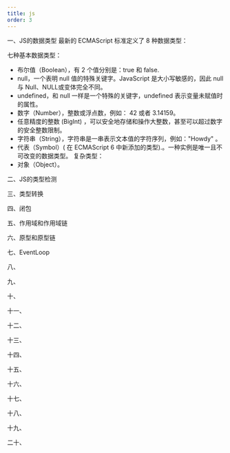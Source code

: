 ```yaml
---
title: js
order: 3
---
```


一、JS的数据类型
最新的 ECMAScript 标准定义了 8 种数据类型：

七种基本数据类型：
- 布尔值（Boolean），有 2 个值分别是：true 和 false.
- null，一个表明 null 值的特殊关键字。JavaScript 是大小写敏感的，因此 null 与 Null、NULL或变体完全不同。
- undefined，和 null 一样是一个特殊的关键字，undefined 表示变量未赋值时的属性。
- 数字（Number），整数或浮点数，例如： 42 或者 3.14159。
- 任意精度的整数 (BigInt) ，可以安全地存储和操作大整数，甚至可以超过数字的安全整数限制。
- 字符串（String），字符串是一串表示文本值的字符序列，例如："Howdy" 。
- 代表（Symbol）( 在 ECMAScript 6 中新添加的类型).。一种实例是唯一且不可改变的数据类型。
复杂类型：
- 对象（Object）。

二、JS的类型检测

三、类型转换

四、闭包

五、作用域和作用域链

六、原型和原型链

七、EventLoop

八、

九、

十、

十一、

十二、

十三、

十四、

十五、

十六、

十七、

十八、

十九、

二十、

